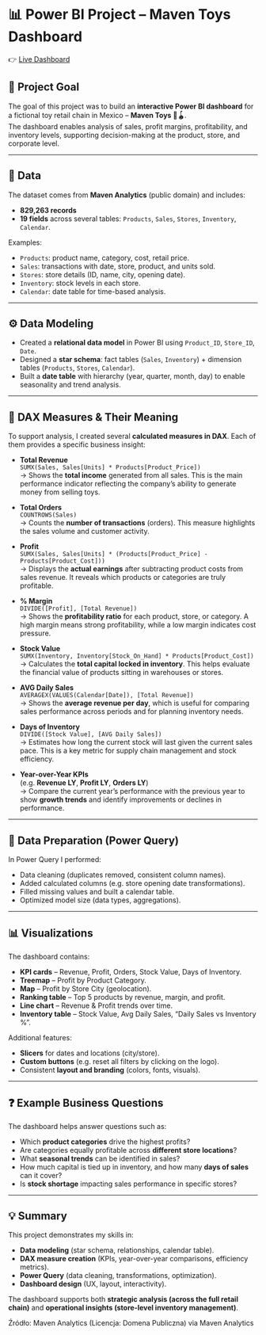 # 📊 Power BI Project – Maven Toys Dashboard




👉 [Live Dashboard](https://app.powerbi.com/reportEmbed?reportId=52c6e140-25af-4e40-89e4-b1faab0b2c10&autoAuth=true&ctid=53bc24c5-73ad-421a-9408-3ea555be4a07)
## 🎯 Project Goal
The goal of this project was to build an **interactive Power BI dashboard** for a fictional toy retail chain in Mexico – **Maven Toys 🧸🪀**.  
The dashboard enables analysis of sales, profit margins, profitability, and inventory levels, supporting decision-making at the product, store, and corporate level.

---

## 📂 Data
The dataset comes from **Maven Analytics** (public domain) and includes:
- **829,263 records**
- **19 fields** across several tables: `Products`, `Sales`, `Stores`, `Inventory`, `Calendar`.

Examples:
- `Products`: product name, category, cost, retail price.  
- `Sales`: transactions with date, store, product, and units sold.  
- `Stores`: store details (ID, name, city, opening date).  
- `Inventory`: stock levels in each store.  
- `Calendar`: date table for time-based analysis.  

---

## ⚙️ Data Modeling
- Created a **relational data model** in Power BI using `Product_ID`, `Store_ID`, `Date`.  
- Designed a **star schema**: fact tables (`Sales`, `Inventory`) + dimension tables (`Products`, `Stores`, `Calendar`).  
- Built a **date table** with hierarchy (year, quarter, month, day) to enable seasonality and trend analysis.  

---

## 🧮 DAX Measures & Their Meaning

To support analysis, I created several **calculated measures in DAX**. Each of them provides a specific business insight:

- **Total Revenue**  
  `SUMX(Sales, Sales[Units] * Products[Product_Price])`  
  → Shows the **total income** generated from all sales. This is the main performance indicator reflecting the company’s ability to generate money from selling toys.  

- **Total Orders**  
  `COUNTROWS(Sales)`  
  → Counts the **number of transactions** (orders). This measure highlights the sales volume and customer activity.  

- **Profit**  
  `SUMX(Sales, Sales[Units] * (Products[Product_Price] - Products[Product_Cost]))`  
  → Displays the **actual earnings** after subtracting product costs from sales revenue. It reveals which products or categories are truly profitable.  

- **% Margin**  
  `DIVIDE([Profit], [Total Revenue])`  
  → Shows the **profitability ratio** for each product, store, or category. A high margin means strong profitability, while a low margin indicates cost pressure.  

- **Stock Value**  
  `SUMX(Inventory, Inventory[Stock_On_Hand] * Products[Product_Cost])`  
  → Calculates the **total capital locked in inventory**. This helps evaluate the financial value of products sitting in warehouses or stores.  

- **AVG Daily Sales**  
  `AVERAGEX(VALUES(Calendar[Date]), [Total Revenue])`  
  → Shows the **average revenue per day**, which is useful for comparing sales performance across periods and for planning inventory needs.  

- **Days of Inventory**  
  `DIVIDE([Stock Value], [AVG Daily Sales])`  
  → Estimates how long the current stock will last given the current sales pace. This is a key metric for supply chain management and stock efficiency.  

- **Year-over-Year KPIs**  
  (e.g. **Revenue LY**, **Profit LY**, **Orders LY**)  
  → Compare the current year’s performance with the previous year to show **growth trends** and identify improvements or declines in performance.  

---

## 🔧 Data Preparation (Power Query)
In Power Query I performed:
- Data cleaning (duplicates removed, consistent column names).  
- Added calculated columns (e.g. store opening date transformations).  
- Filled missing values and built a calendar table.  
- Optimized model size (data types, aggregations).  

---

## 📊 Visualizations
The dashboard contains:
- **KPI cards** – Revenue, Profit, Orders, Stock Value, Days of Inventory.  
- **Treemap** – Profit by Product Category.  
- **Map** – Profit by Store City (geolocation).  
- **Ranking table** – Top 5 products by revenue, margin, and profit.  
- **Line chart** – Revenue & Profit trends over time.  
- **Inventory table** – Stock Value, Avg Daily Sales, “Daily Sales vs Inventory %”.  

Additional features:
- **Slicers** for dates and locations (city/store).  
- **Custom buttons** (e.g. reset all filters by clicking on the logo).  
- Consistent **layout and branding** (colors, fonts, visuals).  

---

## ❓ Example Business Questions
The dashboard helps answer questions such as:
- Which **product categories** drive the highest profits?  
- Are categories equally profitable across **different store locations**?  
- What **seasonal trends** can be identified in sales?  
- How much capital is tied up in inventory, and how many **days of sales** can it cover?  
- Is **stock shortage** impacting sales performance in specific stores?  

---

## 💡 Summary
This project demonstrates my skills in:
- **Data modeling** (star schema, relationships, calendar table).  
- **DAX measure creation** (KPIs, year-over-year comparisons, efficiency metrics).  
- **Power Query** (data cleaning, transformations, optimization).  
- **Dashboard design** (UX, layout, interactivity).  

The dashboard supports both **strategic analysis (across the full retail chain)** and **operational insights (store-level inventory management)**.  


Źródło: Maven Analytics (Licencja: Domena Publiczna) via Maven Analytics
